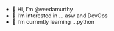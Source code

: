 - 👋 Hi, I’m @veedamurthy
- 👀 I’m interested in ... asw and DevOps
- 🌱 I’m currently learning ...python 


<!---
veedamurthy/veedamurthy is a ✨ special ✨ repository because its `README.md` (this file) appears on your GitHub profile.
You can click the Preview link to take a look at your changes.
--->
